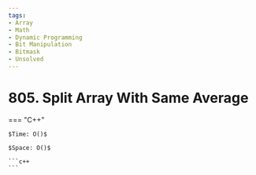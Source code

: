 ```yaml
---
tags:
- Array
- Math
- Dynamic Programming
- Bit Manipulation
- Bitmask
- Unsolved
---
```



# 805. Split Array With Same Average

=== "C++"

    $Time: O()$

    $Space: O()$

    ```c++
    ```